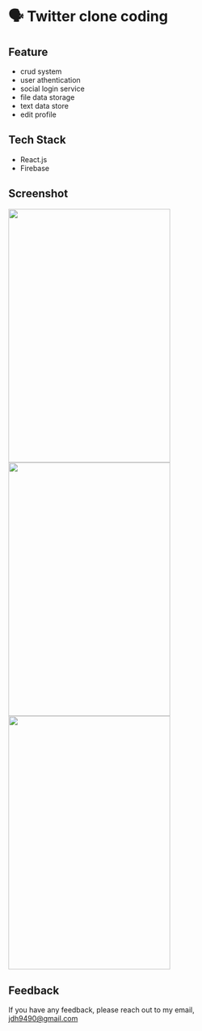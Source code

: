 # 🗣 Twitter clone coding

## Feature
- crud system
- user athentication
- social login service
- file data storage
- text data store
- edit profile

## Tech Stack
- React.js
- Firebase

## Screenshot
<img src="https://user-images.githubusercontent.com/76399021/218107962-503cfb67-26c5-4445-b719-01b53ed3ac88.jpeg" width="320" height="500"/>
<img src="https://user-images.githubusercontent.com/76399021/218108268-9e248ec7-ac47-4a69-aa7f-32e6fadfb2a6.jpeg" width="320" height="500"/>
<img src="https://user-images.githubusercontent.com/76399021/218109090-4379c2f8-4893-44aa-bb6b-95354ed2becb.jpeg" width="320" height="500"/>

## Feedback
If you have any feedback, please reach out to my email, <jdh9490@gmail.com>

